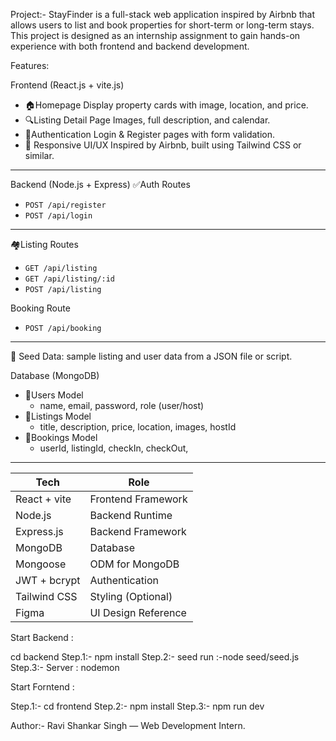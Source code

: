 Project:- StayFinder is a full-stack web application inspired by Airbnb that allows users to list and book properties for short-term or long-term stays. This project is designed as an internship assignment to gain hands-on experience with both frontend and backend development.




Features:

 Frontend (React.js + vite.js)

- 🏠Homepage Display property cards with image, location, and price.
- 🔍Listing Detail Page Images, full description, and calendar.
- 🔐Authentication Login & Register pages with form validation.
- 🎨 Responsive UI/UX Inspired by Airbnb, built using Tailwind CSS or similar.

-------------------------------------------------------------------------
 Backend (Node.js + Express)
 ✅Auth Routes
  - `POST /api/register`
  - `POST /api/login`
------------------------
🏘️Listing Routes
  - `GET /api/listing`
  - `GET /api/listing/:id`
  - `POST /api/listing`
  
 Booking Route
  - `POST /api/booking`

  ---------------------------

  🌱 Seed Data: sample listing and user data from a JSON file or script.


   Database (MongoDB)
- 👤Users Model
  - name, email, password, role (user/host)
- 🏡Listings Model
  - title, description, price, location, images, hostId
- 📆Bookings Model
  - userId, listingId, checkIn, checkOut,
----------------------------------------------------------------

   Tech        | Role               
|-------------|--------------------|
| React + vite| Frontend Framework |
| Node.js     | Backend Runtime    |
| Express.js  | Backend Framework  |
| MongoDB     | Database           |
| Mongoose    | ODM for MongoDB    |
| JWT + bcrypt| Authentication     |
| Tailwind CSS| Styling (Optional) |
| Figma       | UI Design Reference|





Start Backend : 

cd backend 
Step.1:- npm install 
Step.2:- seed run :-node seed/seed.js  
Step.3:- Server : nodemon 


Start Forntend :

Step.1:- cd frontend
Step.2:- npm install
Step.3:- npm run dev

 
Author:- Ravi Shankar Singh — Web Development Intern.
